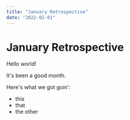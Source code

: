 ```yaml
---
title: "January Retrospective"
date: "2022-02-01"
---
```


# January Retrospective

Hello world!

It's been a good month.

Here's what we got goin':

- this
- that
- the other

